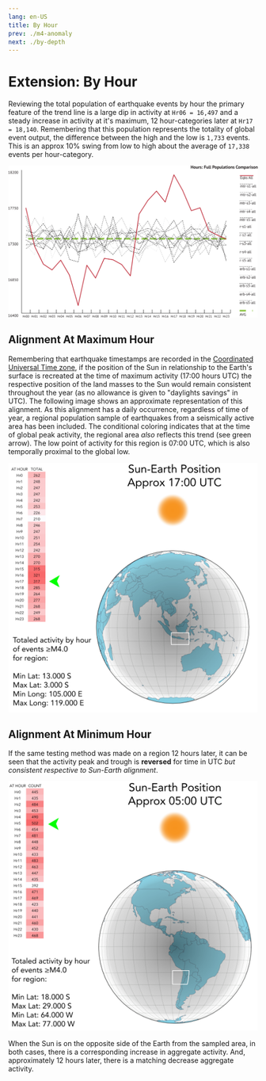 ```yaml
---
lang: en-US
title: By Hour
prev: ./m4-anomaly
next: ./by-depth
---
```


# Extension: By Hour

Reviewing the total population of earthquake events by hour the primary feature of the trend line is a large dip in activity at `Hr06 = 16,497` and a steady increase in activity at it's maximum, 12 hour-categories later at `Hr17 = 18,140`. Remembering that this population represents the totality of global event output, the difference between the high and the low is `1,733` events. This is an approx 10% swing from low to high about the average of `17,338` events per hour-category.

![Hour Category](../_media/graphs/scl-hr-all.svg 'Hours Scaled: Total Population')

## Alignment At Maximum Hour

Remembering that earthquake timestamps are recorded in the [Coordinated Universal Time zone](https://www.timeanddate.com/time/aboututc.html), if the position of the Sun in relationship to the Earth's surface is recreated at the time of maximum activity (17:00 hours UTC) the respective position of the land masses to the Sun would remain consistent throughout the year (as no allowance is given to "daylights savings" in UTC). The following image shows an approximate representation of this alignment. As this alignment has a daily occurrence, regardless of time of year, a regional population sample of earthquakes from a seismically active area has been included. The conditional coloring indicates that at the time of global peak activity, the regional area _also_ reflects this trend (see green arrow). The low point of activity for this region is 07:00 UTC, which is also temporally proximal to the global low.

![Sun Earth 1700 UTC](../_media/plots/sun-earth-1700-utc.svg 'Activity Peak: 1700 UTC')

## Alignment At Minimum Hour

If the same testing method was made on a region 12 hours later, it can be seen that the activity peak and trough is **reversed** for time in UTC _but consistent respective to Sun-Earth alignment_.

![Sun Earth 0500 UTC](../_media/plots/sun-earth-0500-utc.svg 'Activity Trough: 0500 UTC')

When the Sun is on the opposite side of the Earth from the sampled area, in both cases, there is a corresponding increase in aggregate activity. And, approximately 12 hours later, there is a matching decrease aggregate activity.